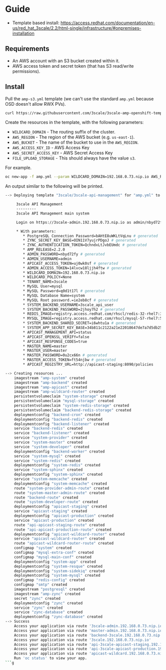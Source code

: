 # Guide

* Template based install: https://access.redhat.com/documentation/en-us/red_hat_3scale/2.2/html-single/infrastructure/#onpremises-installation

## Requirements

* An AWS account with an S3 bucket created within it.
* AWS access token and secret token (that has S3 read/write permissions).

## Install

Pull the `amp-s3.yml` template (we can't use the standard `amp.yml` because OSD doesn't allow RWX PVs). 

```bash
curl https://raw.githubusercontent.com/3scale/3scale-amp-openshift-templates/2.2.0.GA/amp/amp-s3.yml > amp-s3.yml
```

Create the resources in the template, with the following parameters:

* `WILDCARD_DOMAIN` - The routing suffix of the cluster.
* `AWS_REGION` - The region of the AWS bucket (e.g. `us-east-1`).
* `AWS_BUCKET` - The name of the bucket to use in the `AWS_REGION`.
* `AWS_ACCESS_KEY_ID` - AWS Access Key
* `AWS_SECRET_ACCESS_KEY` - AWS Secret Access Key
* `FILE_UPLOAD_STORAGE` - This should always have the value `s3`.

For example.

```bash
oc new-app -f amp.yml --param WILDCARD_DOMAIN=192.168.0.73.nip.io AWS_REGION=us-east-1 AWS_BUCKET=my-bucket AWS_ACCESS_KEY_ID=XXXXXXXXX AWS_SECRET_ACCESS_KEY=XXXXXXXXX FILE_UPLOAD_STORAGE=s3
```

An output similar to the following will be printed.

```bash
--> Deploying template "3scale/3scale-api-management" for "amp.yml" to project 3scale

     3scale API Management
     ---------
     3scale API Management main system

     Login on https://3scale-admin.192.168.0.73.nip.io as admin/nbyd72fy

     * With parameters:
        * PostgreSQL Connection Password=bAHtE8uWKLtVqLnu # generated
        * ZYNC_SECRET_KEY_BASE=OIN11V7yujrPDgoJ # generated
        * ZYNC_AUTHENTICATION_TOKEN=QchndxLtJvbEUmdc # generated
        * AMP_RELEASE=2.2.0
        * ADMIN_PASSWORD=nbyd72fy # generated
        * ADMIN_USERNAME=admin
        * APICAST_ACCESS_TOKEN=uj0wk0sf # generated
        * ADMIN_ACCESS_TOKEN=14lvcw18ljjh4ftw # generated
        * WILDCARD_DOMAIN=192.168.0.73.nip.io
        * WILDCARD_POLICY=None
        * TENANT_NAME=3scale
        * MySQL User=mysql
        * MySQL Password=q0d1t17l # generated
        * MySQL Database Name=system
        * MySQL Root password.=ie2eb8cf # generated
        * SYSTEM_BACKEND_USERNAME=3scale_api_user
        * SYSTEM_BACKEND_PASSWORD=2jhoy7h2 # generated
        * REDIS_IMAGE=registry.access.redhat.com/rhscl/redis-32-rhel7:3.2
        * MYSQL_IMAGE=registry.access.redhat.com/rhscl/mysql-57-rhel7:5.7-5
        * SYSTEM_BACKEND_SHARED_SECRET=i6whtu1a # generated
        * SYSTEM_APP_SECRET_KEY_BASE=34b811c2122a21e22018647de7a7d5db2537ac60e64b335ab3ad184d53d0657603a472bb64e25550ee5261dc11a406ca2e863d3007ced4a376742ebac8a37648 # generated
        * APICAST_MANAGEMENT_API=status
        * APICAST_OPENSSL_VERIFY=false
        * APICAST_RESPONSE_CODES=true
        * MASTER_NAME=master
        * MASTER_USER=master
        * MASTER_PASSWORD=0u2cx66n # generated
        * MASTER_ACCESS_TOKEN=ft54njbw # generated
        * APICAST_REGISTRY_URL=http://apicast-staging:8090/policies

--> Creating resources ...
    imagestream "amp-system" created
    imagestream "amp-backend" created
    imagestream "amp-apicast" created
    imagestream "amp-wildcard-router" created
    persistentvolumeclaim "system-storage" created
    persistentvolumeclaim "mysql-storage" created
    persistentvolumeclaim "system-redis-storage" created
    persistentvolumeclaim "backend-redis-storage" created
    deploymentconfig "backend-cron" created
    deploymentconfig "backend-redis" created
    deploymentconfig "backend-listener" created
    service "backend-redis" created
    service "backend-listener" created
    service "system-provider" created
    service "system-master" created
    service "system-developer" created
    deploymentconfig "backend-worker" created
    service "system-mysql" created
    service "system-redis" created
    deploymentconfig "system-redis" created
    service "system-sphinx" created
    deploymentconfig "system-sphinx" created
    service "system-memcache" created
    deploymentconfig "system-memcache" created
    route "system-provider-admin-route" created
    route "system-master-admin-route" created
    route "backend-route" created
    route "system-developer-route" created
    deploymentconfig "apicast-staging" created
    service "apicast-staging" created
    deploymentconfig "apicast-production" created
    service "apicast-production" created
    route "api-apicast-staging-route" created
    route "api-apicast-production-route" created
    deploymentconfig "apicast-wildcard-router" created
    service "apicast-wildcard-router" created
    route "apicast-wildcard-router-route" created
    configmap "system" created
    configmap "mysql-extra-conf" created
    configmap "mysql-main-conf" created
    deploymentconfig "system-app" created
    deploymentconfig "system-resque" created
    deploymentconfig "system-sidekiq" created
    deploymentconfig "system-mysql" created
    configmap "redis-config" created
    configmap "smtp" created
    imagestream "postgresql" created
    imagestream "amp-zync" created
    secret "zync" created
    deploymentconfig "zync" created
    service "zync" created
    service "zync-database" created
    deploymentconfig "zync-database" created
--> Success
    Access your application via route '3scale-admin.192.168.0.73.nip.io'
    Access your application via route 'master-admin.192.168.0.73.nip.io'
    Access your application via route 'backend-3scale.192.168.0.73.nip.io'
    Access your application via route '3scale.192.168.0.73.nip.io'
    Access your application via route 'api-3scale-apicast-staging.192.168.0.73.nip.io'
    Access your application via route 'api-3scale-apicast-production.192.168.0.73.nip.io'
    Access your application via route 'apicast-wildcard.192.168.0.73.nip.io'
    Run 'oc status' to view your app.
```g
